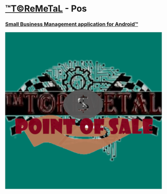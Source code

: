 # <b><a href="https://toremetal.github.io">™T©ReMeTaL</a></b> - Pos
### <a href="https://play.google.com/store/apps/dev?id=7952290850776080706">Small Business Management application for Android™</a>
![ic_launcher-playstore](https://github.com/Toremetal/Pos/blob/3cce24c09a78f2e4c2a4cd980d835ebdb3e61309/src_code/app/src/main/ic_launcher-playstore.png)
